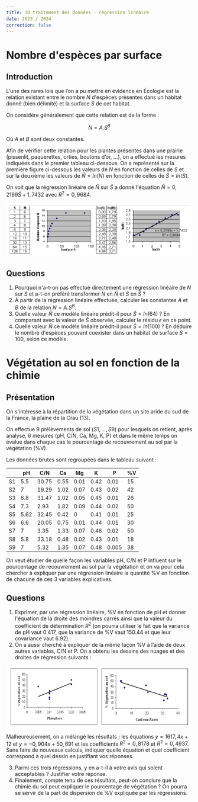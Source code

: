 ```yaml
---
title: TD traitement des données - régression linéaire
date: 2023 / 2024
correction: false
---
```


# Nombre d'espèces par surface

## Introduction

L'une des rares lois que l’on a pu mettre en évidence en Écologie est la relation existant entre le nombre $N$ d'espèces présentes dans un habitat donné (bien délimité) et la surface $S$ de cet habitat.

On considère généralement que cette relation est de la forme :

$$N = A.S^B$$

Où $A$ et $B$ sont deux constantes.

Afin de vérifier cette relation pour les plantes présentes dans une prairie (pissenlit, paquerettes, orties, boutons d’or, ...), on a effectué les mesures indiquées dans le premier tableau ci-dessous. On a représenté sur la première figure ci-dessous les valeurs de $N$ en fonction de celles de $S$ et sur la deuxième les valeurs de $\tilde{N} = ln(N)$ en fonction de celles de $\tilde{S} = ln(S)$.

On voit que la régression linéaire de $\tilde{N}$ sur $\tilde{S}$ a donné l'équation $\tilde{N} = 0,2199 \tilde{S} + 1,7432$ avec $R^2 = 0,9684$.

![](../img/reg-ecologie.png)

## Questions

1. Pourquoi n'a-t-on pas effectué directement une régression linéaire de $N$ sur $S$ et a-t-on préféré transformer $N$ en $\tilde{N}$ et $S$ en $\tilde{S}$ ?
2. À partir de la régression linéaire effectuée, calculer les constantes $A$ et $B$ de la relation $N=A.S^B$.
3. Quelle valeur $\tilde{N}$ ce modèle linéaire prédit-il pour $\tilde{S} = ln(64)$ ? En comparant avec la valeur de $\tilde{S}$ observée, calculer le résidu $\epsilon$ en ce point.
4. Quelle valeur $\tilde{N}$ ce modèle linéaire prédit-il pour $\tilde{S} = ln(100)$ ? En déduire le nombre d'espèces pouvant coexister dans un habitat de surface $S = 100$, selon ce modèle.

# Végétation au sol en fonction de la chimie

## Présentation

On s'intéresse à la répartition de la végétation dans un site aride du
sud de la France, la plaine de la Crau (13).

On effectue 9 prélèvements de sol $(S1, ..., S9)$ pour lesquels on retient, après analyse, 6 mesures (pH, C/N, Ca, Mg, K, P) et dans le même temps on évalue dans chaque cas le pourcentage de recouvrement au sol par la végétation (%V).

Les données brutes sont regroupées dans le tableau suivant :

|    |  pH  |  C/N  |  Ca  |  Mg  |  K   |  P   | %V |
|----|------|-------|------|------|------|------|----|
| S1 | 5.5  | 30.75 | 0.55 | 0.01 | 0.42 | 0.01 | 15 | 
| S2 |  7   | 19.29 | 1.02 | 0.07 | 0.43 | 0.02 | 42 |
| S3 | 6.8  | 31.47 | 1.02 | 0.05 | 0.45 | 0.01 | 26 |
| S4 | 7.3  | 2.93  | 1.82 | 0.09 | 0.44 | 0.02 | 50 |
| S5 | 5.62 | 32.45 | 0.42 | 0    | 0.41 | 0.01 | 25 |
| S6 | 6.6  | 20.05 | 0.75 | 0.01 | 0.44 | 0.01 | 30 |
| S7 |  7   | 3.35  | 1.33 | 0.07 | 0.46 | 0.02 | 50 |
| S8 | 5.8  | 33.18 | 0.48 | 0.02 | 0.43 | 0.01 | 18 |
| S9 |  7   | 5.32  | 1.35 | 0.07 | 0.48 | 0.005| 38 |

On veut étudier de quelle façon les variables pH, C/N et P influent sur le pourcentage de recouvrement au sol par la végétation et on va pour cela chercher à expliquer par une régression linéaire la quantité
%V en fonction de chacune de ces 3 variables explicatives.

## Questions

1. Exprimer, par une régression linéaire, %V en fonction de pH et donner l'équation de la droite des moindres carrés ainsi que la valeur du coefficient de détermination $R^2$ (on pourra utiliser le fait que la variance de pH vaut 0.417, que la variance de %V vaut 150.44 et que leur covariance vaut 6.92).
2. On a aussi cherché à expliquer de la même façon %V à l’aide de deux autres variables, C/N et P. On a obtenu les dessins des nuages et des droites de régression suivants :

  ![](../img/reg-c-n-p.png)

  Malheureusement, on a mélangé les résultats ; les équations $y = 1617,4x + 12$ et $y = -0,904x + 50,691$ et les coefficients $R^2 = 0,8178$ et $R^2 = 0,4937$. Sans faire de nouveaux calculs, indiquer quelle équation et quel coefficient correspond à quel dessin en justifiant vos réponses.

3. Parmi ces trois régressions, y en a-t-il à votre avis qui soient acceptables ? Justifier votre réponse.
4. Finalement, compte tenu de ces résultats, peut-on conclure que la chimie du sol peut expliquer le pourcentage de végétation ? On pourra se servir de la part de dispersion de %V expliquée par les régressions.
